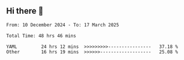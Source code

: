 ## Hi there 👋

<!-- TECHNOLOGIES:START -->
<!-- TECHNOLOGIES:END -->

<!--START_SECTION:waka-->

```txt
From: 10 December 2024 - To: 17 March 2025

Total Time: 48 hrs 46 mins

YAML         24 hrs 12 mins  >>>>>>>>>----------------   37.18 %
Other        16 hrs 19 mins  >>>>>>-------------------   25.08 %
```

<!--END_SECTION:waka-->

